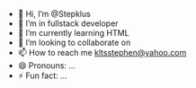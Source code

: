 
- 👋 Hi, I’m @Stepklus
- 👀 I’m in fullstack developer
- 🌱 I’m currently learning HTML
- 💞️ I’m looking to collaborate on
- 📫 How to reach me kltsstephen@yahoo.com
- 😄 Pronouns: ...
- ⚡ Fun fact: ...

<!---
Steklus/Steklus is a ✨ special ✨ repository because its `README.md` (this file) appears on your GitHub profile.
You can click the Preview link to take a look at your changes.
--->
